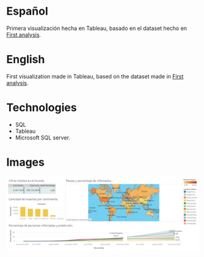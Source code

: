 # Español
Primera visualización hecha en Tableau, basado en el dataset hecho en [First analysis](https://github.com/CelesVI/portfolioprojects/tree/main/first%20analysis).

# English 
First visualization made in Tableau, based on the dataset made in [First analysis](https://github.com/CelesVI/portfolioprojects/tree/main/first%20analysis).

# Technologies
* SQL
* Tableau
* Microsoft SQL server.

# Images
![Algorithm schema](./images/coviddashboard.png)
